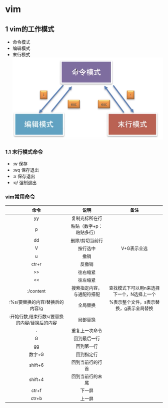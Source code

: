 # vim

## 1 vim的工作模式
* 命令模式
* 编辑模式
* 末行模式
![vim_work_pattern](Fig/vim_work_pattern.png)

### 1.1 末行模式命令
* :w 保存
* :wq 保存退出
* :x 保存退出
* :q! 强制退出

### vim常用命令
命令|说明|备注
:--:|:--:|:--:
yy|复制光标所在行
p|粘贴（数字+p：粘贴多行）
dd|删除/剪切当前行
V|按行选中|V+G表示全选
u|撤销
ctr+r|反撤销
\>>|往右缩紧
\<<|往左缩紧
:/content|搜索指定内容，与通配符搭配|查找模式下可以用n来选择下一个，N选择上一个
:%s/要替换的内容/替换后的内容/g|全局替换|%表示整个文件，s表示替换，g表示全局替换
:开始行数,结束行数s/要替换的内容/替换后的内容|局部替换
.|重复上一次命令
G|回到最后一行
gg|回到第一行
数字+G|回到指定行
shift+6|回到当前行的行首
shift+4|回到当前行的末尾
ctr+f|下一屏
ctr+b|上一屏
